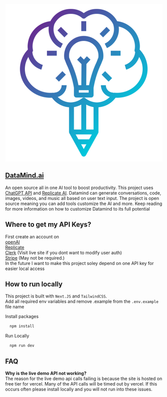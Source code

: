 ![Logo](https://raw.githubusercontent.com/aidenfine/DataMind/add-doc-and-testenv/public/logo.png?token=GHSAT0AAAAAACA4D7P7EHVSOKDHJWREFPFAZKO3MFQ)

## [DataMind.ai](https://data-mind.vercel.app/)

An open source all in one AI tool to boost productivity. This project uses [ChatGPT API](https://openai.com/) and [Replicate AI](https://replicate.com/). Datamind can generate conversations, code, images, videos, and music all based on user text input. The project is open source meaning you can add tools customize the AI and more. Keep reading for more information on how to customize Datamind to its full potential

## Where to get my API Keys?

First create an account on \
[openAI](https://openai.com/) \
[Replicate](https://replicate.com/) \
[Clerk](https://clerk.com/) (Visit live site if you dont want to modify user auth) \
[Stripe](https://stripe.com/) (May not be required.) \
In the future I want to make this project soley depend on one API key for easier local access

## How to run locally

This project is built with `Next.JS` and `TailwindCSS`. \
Add all required env variables and remove .example from the `.env.example` file name

Install packages

```bash
  npm install
```

Run Locally

```bash
  npm run dev
```

## FAQ

**Why is the live demo API not working?** \
The reason for the live demo api calls failing is because the site is hosted on free tier for vercel. Many of the API calls will be timed out by vercel. If this occurs often please install locally and you will not run into these issues.
